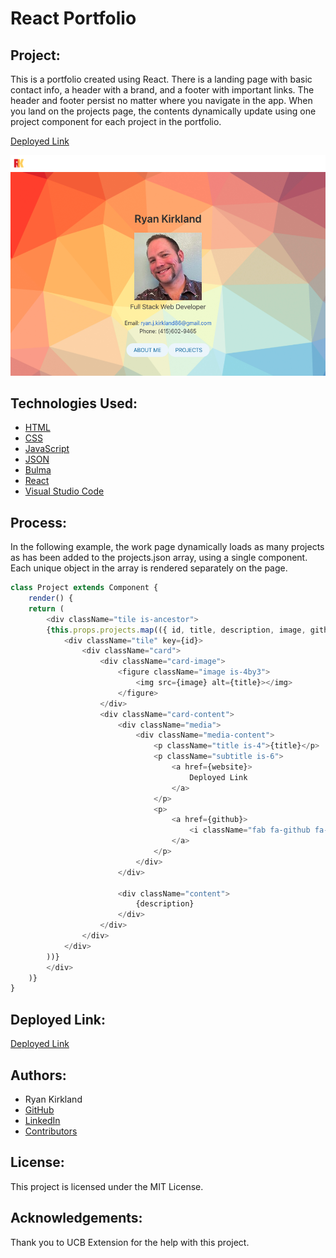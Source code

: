 # React Portfolio

## Project:

This is a portfolio created using React. There is a landing page with basic contact info, a header with a brand, and a footer with important links. The header and footer persist no matter where you navigate in the app. When you land on the projects page, the contents dynamically update using one project component for each project in the portfolio.

[Deployed Link](https://ryankirkland86.github.io/react-portfolio/)

![Image](https://github.com/RyanKirkland86/react-portfolio/blob/main/react-portfolio/public/img/ReactPortfolioLandingPage.png)

## Technologies Used:

- [HTML](https://developer.mozilla.org/en-US/docs/Web/HTML)
- [CSS](https://developer.mozilla.org/en-US/docs/Web/CSS)
- [JavaScript](https://www.javascript.com/)
- [JSON](https://www.json.org/json-en.html)
- [Bulma](https://bulma.io/)
- [React](https://reactjs.org/)
- [Visual Studio Code](https://code.visualstudio.com/)

## Process:

In the following example, the work page dynamically loads as many projects as has been added to the projects.json array, using a single component. Each unique object in the array is rendered separately on the page.

```javascript
class Project extends Component {
    render() {
    return (
        <div className="tile is-ancestor">
        {this.props.projects.map(({ id, title, description, image, github, website}) => (
            <div className="tile" key={id}>
                <div className="card">
                    <div className="card-image">
                        <figure className="image is-4by3">
                            <img src={image} alt={title}></img>
                        </figure>
                    </div>
                    <div className="card-content">
                        <div className="media">
                            <div className="media-content">
                                <p className="title is-4">{title}</p>
                                <p className="subtitle is-6">
                                    <a href={website}>
                                        Deployed Link
                                    </a>
                                </p>
                                <p>
                                    <a href={github}>
                                        <i className="fab fa-github fa-3x"></i>
                                    </a>
                                </p>
                            </div>
                        </div>

                        <div className="content">
                            {description}
                        </div>
                    </div>
                </div>
            </div>
        ))}
        </div>
    )}
}
```

## Deployed Link:

[Deployed Link](https://ryankirkland86.github.io/react-portfolio/)

## Authors:

- Ryan Kirkland
- [GitHub](https://github.com/RyanKirkland86)
- [LinkedIn](https://www.linkedin.com/in/ryan-kirkland-619942200/)
- [Contributors](https://bootcamp.berkeley.edu/coding/)

## License:

This project is licensed under the MIT License.

## Acknowledgements:

Thank you to UCB Extension for the help with this project.